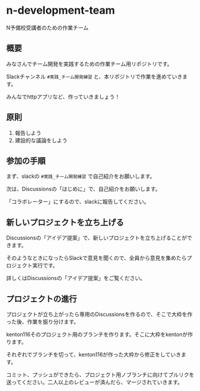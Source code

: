 # n-development-team
N予備校受講者のための作業チーム

## 概要
みなさんでチーム開発を実践するための作業チーム用リポジトリです。

Slackチャンネル `#実践_チーム開発練習` と、本リポジトリで作業を進めていきます。

みんなでhttpアプリなど、作っていきましょう！

## 原則
1. 報告しよう
2. 建設的な議論をしよう

## 参加の手順
まず、slackの `#実践_チーム開発練習` で自己紹介をお願いします。

次は、Discussionsの「はじめに」で、自己紹介をお願いします。

「コラボレーター」にするので、slackに報告してください。

## 新しいプロジェクトを立ち上げる
Discussionsの「アイデア提案」で、新しいプロジェクトを立ち上げることができます。

そのようなときになったらSlackで意見を聞くので、全員から意見を集めたらプロジェクト実行です。

詳しくはDiscussionsの「アイデア提案」をご覧ください。

## プロジェクトの進行
プロジェクトが立ち上がったら専用のDiscussionsを作るので、そこで大枠を作った後、作業を振り分けます。

kenton116そのプロジェクト用のブランチを作ります。そこに大枠をkentonが作ります。

それぞれでブランチを切って、kenton116が作った大枠から修正をしていきます。

コミット、プッシュができたら、プロジェクト用ノブランチに向けてプルリクを送ってください。二人以上のレビューが済んだら、マージされていきます。
